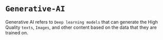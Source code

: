 # `Generative-AI`

Generative AI refers to `Deep learning models` that can generate the High Quality `texts`, `Images`, and other content based on the data that they are trained on.  
